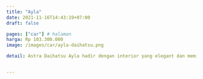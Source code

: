 ```yaml
---
title: "Ayla"
date: 2021-11-16T14:43:19+07:00
draft: false

pages: ["car"] # halaman 
harga: Rp 103.300.000
image: /images/car/ayla-daihatsu.png

detail: Astra Daihatsu Ayla hadir dengan interior yang elegant dan memiliki fitur-fitur canggih di dalamnya. Nikmati dan rasakan fiturnya. Desain dan fitur baru Astra Daihatsu Ayla bikin lo makin stylish dan nyaman. Biar lo SERIUS SERUNYA!


---
```


